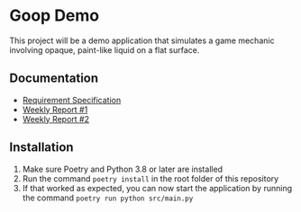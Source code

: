 # Goop Demo

This project will be a demo application that simulates a game mechanic involving opaque, paint-like liquid on a flat surface.

## Documentation
* [Requirement Specification](doc/Requirement%20Specification.md)
* [Weekly Report \#1](doc/Weekly%20Report%201.md)
* [Weekly Report \#2](doc/Weekly%20Report%202.md)

## Installation
1. Make sure Poetry and Python 3.8 or later are installed
2. Run the command `poetry install` in the root folder of this repository
3. If that worked as expected, you can now start the application by running the command `poetry run python src/main.py`
